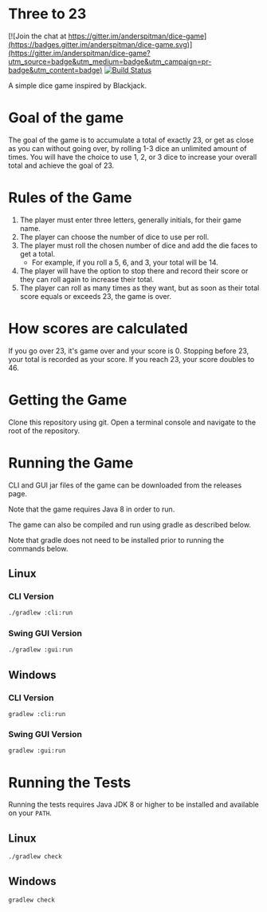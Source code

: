 # Three to 23

[![Join the chat at https://gitter.im/anderspitman/dice-game](https://badges.gitter.im/anderspitman/dice-game.svg)](https://gitter.im/anderspitman/dice-game?utm_source=badge&utm_medium=badge&utm_campaign=pr-badge&utm_content=badge)
[![Build Status](https://travis-ci.org/anderspitman/dice-game.svg?branch=master)](https://travis-ci.org/anderspitman/dice-game)

A simple dice game inspired by Blackjack.

# Goal of the game
The goal of the game is to accumulate a total of exactly 23, or get as close as you can without going over, by rolling 1-3 dice an unlimited amount of times. You will have the choice to use 1, 2, or 3 dice to increase your overall total and achieve the goal of 23.

# Rules of the Game
1.  The player must enter three letters, generally initials, for their game name.
2.  The player can choose the number of dice to use per roll.
3.  The player must roll the chosen number of dice and add the die faces to get a total.
    - For example, if you roll a 5, 6, and 3, your total will be 14.
4.  The player will have the option to stop there and record their score or they can roll again to increase their total.
5.  The player can roll as many times as they want, but as soon as their total score equals or exceeds 23, the game is over.

# How scores are calculated
If you go over 23, it's game over and your score is 0.
Stopping before 23, your total is recorded as your score.
If you reach 23, your score doubles to 46.

# Getting the Game

Clone this repository using git. Open a terminal console and navigate to the
root of the repository.

# Running the Game

CLI and GUI jar files of the game can be downloaded from the releases page.

Note that the game requires Java 8 in order to run.

The game can also be compiled and run using gradle as described below.

Note that gradle does not need to be installed prior to running the commands
below.


## Linux

### CLI Version

```bash
./gradlew :cli:run
```

### Swing GUI Version
```bash
./gradlew :gui:run
```

## Windows

### CLI Version

```
gradlew :cli:run
```

### Swing GUI Version

```
gradlew :gui:run
```

# Running the Tests

Running the tests requires Java JDK 8 or higher to be installed and available
on your `PATH`.

## Linux

```bash
./gradlew check 
```
## Windows

```
gradlew check
```
